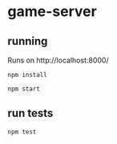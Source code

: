 # game-server


## running
Runs on http://localhost:8000/

`npm install`

`npm start`

## run tests
`npm test`

